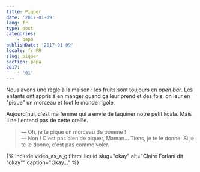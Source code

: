 ```yaml
---
title: Piquer
date: '2017-01-09'
lang: fr
type: post
categories:
    - papa
publishDate: '2017-01-09'
locale: fr_FR
slug: piquer
section: papa
2017:
    - '01'
---
```


Nous avons une règle à la maison : les fruits sont toujours en <em lang="en">open bar</em>. Les enfants ont appris à en manger quand ça leur prend et des fois, on leur en "pique" un morceau et tout le monde rigole.

<!--more-->

Aujourd'hui, c'est ma femme qui a envie de taquiner notre petit koala. Mais il ne l'entend pas de cette oreille.

> — Oh, je te pique un morceau de pomme !  
> — Non ! C'est pas bien de piquer, Maman… Tiens, je te le donne. Si je te le donne, c'est pas comme voler.

{% include video_as_a_gif.html.liquid
    slug="okay"
    alt="Claire Forlani dit &quot;okay&quot;"
    caption="Okay…"
%}